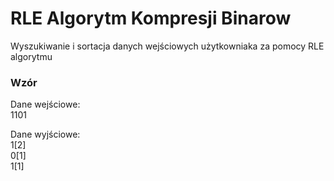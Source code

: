 # RLE Algorytm Kompresji Binarow
Wyszukiwanie i sortacja danych wejściowych użytkowniaka za pomocy RLE algorytmu

### Wzór
Dane wejściowe:<br/>
1101

Dane wyjściowe:<br/>
1[2]<br/>
0[1]<br/>
1[1]<br/>
